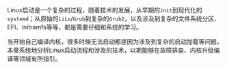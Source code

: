 Linux启动是一个复杂的过程，随着技术的发展，从早期的`init`到现代化的`systemd`；从原始的`LiLo`/`Grub`到复杂的`Grub2`，以及涉及到复杂的文件系统分区、EFI、initramfs等等，都是需要仔细和系统的学习。

当开始自己编译内核，很多时候无法启动都是因为涉及到复杂的启动加载等问题，本章系统地分析Linux启动流程和涉及的技术，以期能够在故障排查、内核升级编译等领域有所指引。